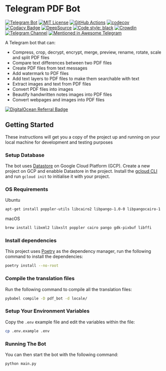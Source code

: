 # Telegram PDF Bot

[![Telegram Bot](https://img.shields.io/badge/Telegram-Bot-blue.svg)](https://t.me/pdfbot)
[![MIT License](https://img.shields.io/github/license/zeshuaro/telegram-pdf-bot.svg)](https://github.com/zeshuaro/telegram-pdf-bot/blob/master/LICENSE)
[![GitHub Actions](https://github.com/zeshuaro/telegram-pdf-bot/actions/workflows/github-actions.yml/badge.svg)](https://github.com/zeshuaro/telegram-pdf-bot/actions/workflows/github-actions.yml)
[![codecov](https://codecov.io/gh/zeshuaro/telegram-pdf-bot/branch/master/graph/badge.svg?token=6JAciEl1i7)](https://codecov.io/gh/zeshuaro/telegram-pdf-bot)
[![Codacy Badge](https://api.codacy.com/project/badge/Grade/4044596f649742fdb9b9c0acd80c321e)](https://www.codacy.com/app/zeshuaro/telegram-pdf-bot?utm_source=github.com&amp;utm_medium=referral&amp;utm_content=zeshuaro/telegram-pdf-bot&amp;utm_campaign=Badge_Grade)
[![DeepSource](https://deepsource.io/gh/zeshuaro/telegram-pdf-bot.svg/?label=active+issues&token=qafqVh5DOIP9r32b_MR0gPzv)](https://deepsource.io/gh/zeshuaro/telegram-pdf-bot/?ref=repository-badge)
[![Code style: black](https://img.shields.io/badge/code%20style-black-000000.svg)](https://github.com/psf/black)
[![Crowdin](https://badges.crowdin.net/telegram-pdf-bot/localized.svg)](https://crowdin.com/project/telegram-pdf-bot)
[![Telegram Channel](https://img.shields.io/badge/Telegram-Channel-blue.svg)](https://t.me/pdf2botdev)
[![Mentioned in Awesome Telegram](https://awesome.re/mentioned-badge.svg)](https://github.com/ebertti/awesome-telegram)

A Telegram bot that can:

- Compress, crop, decrypt, encrypt, merge, preview, rename, rotate, scale and split PDF files
- Compare text differences between two PDF files
- Create PDF files from text messages
- Add watermark to PDF files
- Add text layers to PDF files to make them searchable with text
- Extract images and text from PDF files
- Convert PDF files into images
- Beautify handwritten notes images into PDF files
- Convert webpages and images into PDF files

[![DigitalOcean Referral Badge](https://web-platforms.sfo2.cdn.digitaloceanspaces.com/WWW/Badge%201.svg)](https://www.digitalocean.com/?refcode=4991e58bfd21&utm_campaign=Referral_Invite&utm_medium=Referral_Program&utm_source=badge)

## Getting Started

These instructions will get you a copy of the project up and running on your local machine for development and testing purposes

### Setup Database

The bot uses [Datastore](https://cloud.google.com/datastore) on Google Cloud Platform (GCP). Create a new project on GCP and enabble Datastore in the project. Install the [gcloud CLI](https://cloud.google.com/sdk/) and run `gcloud init` to initialise it with your project.

### OS Requirements

Ubuntu

```sh
apt-get install poppler-utils libcairo2 libpango-1.0-0 libpangocairo-1.0-0 libgdk-pixbuf2.0-0 libffi-dev shared-mime-info
```

macOS
```sh
brew install libxml2 libxslt poppler cairo pango gdk-pixbuf libffi
```

### Install dependencies

This project uses [Poetry](https://python-poetry.org/) as the dependency manager, run the following command to install the dependencies:

```sh
poetry install --no-root
```

### Compile the translation files

Run the following command to compile all the translation files:

```sh
pybabel compile -D pdf_bot -d locale/
```

### Setup Your Environment Variables

Copy the `.env` example file and edit the variables within the file:

```sh
cp .env.example .env
```

### Running The Bot

You can then start the bot with the following command:

```bash
python main.py
```
